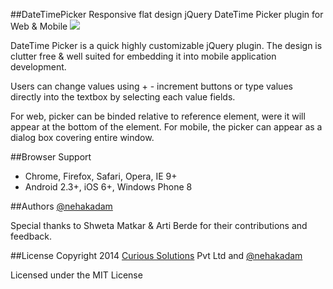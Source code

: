 ##DateTimePicker
Responsive flat design jQuery DateTime Picker plugin for Web & Mobile
![](/https://quirkli.com/Content/images/Untitled.png)

DateTime Picker is a quick highly customizable jQuery plugin. The design is clutter free & well suited for embedding it into mobile application development.

Users can change values using + - increment buttons or type values directly into the textbox by selecting each value fields. 

For web, picker can be binded relative to reference element, were it will appear at the bottom of the element. For mobile, the picker can appear as a dialog box covering entire window. 


##Browser Support
- Chrome, Firefox, Safari, Opera, IE 9+
- Android 2.3+, iOS 6+, Windows Phone 8


##Authors
[@nehakadam](https://github.com/nehakadam)

Special thanks to Shweta Matkar & Arti Berde for their contributions and feedback.


##License
Copyright 2014 [Curious Solutions](https://github.com/CuriousSolutions) Pvt Ltd and [@nehakadam](https://github.com/nehakadam)

Licensed under the MIT License